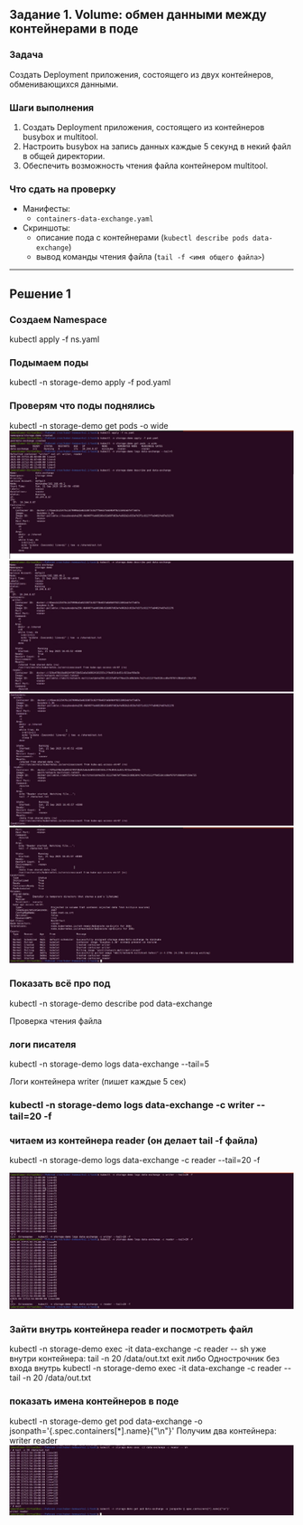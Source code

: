 
## Задание 1. Volume: обмен данными между контейнерами в поде
### Задача

Создать Deployment приложения, состоящего из двух контейнеров, обменивающихся данными.

### Шаги выполнения
1. Создать Deployment приложения, состоящего из контейнеров busybox и multitool.
2. Настроить busybox на запись данных каждые 5 секунд в некий файл в общей директории.
3. Обеспечить возможность чтения файла контейнером multitool.


### Что сдать на проверку
- Манифесты:
  - `containers-data-exchange.yaml`
- Скриншоты:
  - описание пода с контейнерами (`kubectl describe pods data-exchange`)
  - вывод команды чтения файла (`tail -f <имя общего файла>`)

------
## Решение 1 

### Создаем Namespace
kubectl apply -f ns.yaml


### Подымаем поды
kubectl -n storage-demo apply -f pod.yaml


### Проверям что поды поднялись
kubectl -n storage-demo get pods -o wide
![рисунок 1](https://github.com/ysatii/kuber-homeworks2.1/blob/main/img/img_1.jpg)
![рисунок 2](https://github.com/ysatii/kuber-homeworks2.1/blob/main/img/img_2.jpg)
![рисунок 3](https://github.com/ysatii/kuber-homeworks2.1/blob/main/img/img_3.jpg)
![рисунок 4](https://github.com/ysatii/kuber-homeworks2.1/blob/main/img/img_4.jpg)


 

### Показать всё про под
kubectl -n storage-demo describe pod data-exchange


Проверка чтения файла
### логи писателя
kubectl -n storage-demo logs data-exchange --tail=5


Логи контейнера writer (пишет каждые 5 сек)
### kubectl -n storage-demo logs data-exchange -c writer --tail=20 -f

### читаем из контейнера reader (он делает tail -f файла)
kubectl -n storage-demo logs data-exchange -c reader --tail=20 -f

![рисунок 5](https://github.com/ysatii/kuber-homeworks2.1/blob/main/img/img_5.jpg)

### Зайти внутрь контейнера reader и посмотреть файл
kubectl -n storage-demo exec -it data-exchange -c reader -- sh
уже внутри контейнера:
tail -n 20 /data/out.txt
exit
либо 
Однострочник без входа внутрь
kubectl -n storage-demo exec -it data-exchange -c reader -- tail -n 20 /data/out.txt

### показать имена контейнеров в поде
kubectl -n storage-demo get pod data-exchange -o jsonpath='{.spec.containers[*].name}{"\n"}'
Получим два контейнера: writer reader
![рисунок 6](https://github.com/ysatii/kuber-homeworks2.1/blob/main/img/img_6.jpg)
